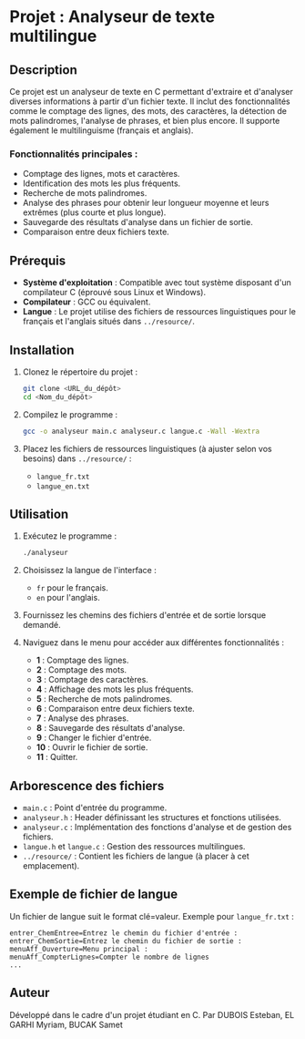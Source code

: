 
# Projet : Analyseur de texte multilingue

## Description
Ce projet est un analyseur de texte en C permettant d'extraire et d'analyser diverses informations à partir d'un fichier texte. Il inclut des fonctionnalités comme le comptage des lignes, des mots, des caractères, la détection de mots palindromes, l'analyse de phrases, et bien plus encore. Il supporte également le multilinguisme (français et anglais).

### Fonctionnalités principales :
- Comptage des lignes, mots et caractères.
- Identification des mots les plus fréquents.
- Recherche de mots palindromes.
- Analyse des phrases pour obtenir leur longueur moyenne et leurs extrêmes (plus courte et plus longue).
- Sauvegarde des résultats d'analyse dans un fichier de sortie.
- Comparaison entre deux fichiers texte.

## Prérequis
- **Système d'exploitation** : Compatible avec tout système disposant d'un compilateur C (éprouvé sous Linux et Windows).
- **Compilateur** : GCC ou équivalent.
- **Langue** : Le projet utilise des fichiers de ressources linguistiques pour le français et l'anglais situés dans `../resource/`.

## Installation
1. Clonez le répertoire du projet :
   ```bash
   git clone <URL_du_dépôt>
   cd <Nom_du_dépôt>
   ```

2. Compilez le programme :
   ```bash
   gcc -o analyseur main.c analyseur.c langue.c -Wall -Wextra
   ```

3. Placez les fichiers de ressources linguistiques (à ajuster selon vos besoins) dans `../resource/` :
    - `langue_fr.txt`
    - `langue_en.txt`

## Utilisation
1. Exécutez le programme :
   ```bash
   ./analyseur
   ```

2. Choisissez la langue de l'interface :
    - `fr` pour le français.
    - `en` pour l'anglais.

3. Fournissez les chemins des fichiers d'entrée et de sortie lorsque demandé.

4. Naviguez dans le menu pour accéder aux différentes fonctionnalités :
    - **1** : Comptage des lignes.
    - **2** : Comptage des mots.
    - **3** : Comptage des caractères.
    - **4** : Affichage des mots les plus fréquents.
    - **5** : Recherche de mots palindromes.
    - **6** : Comparaison entre deux fichiers texte.
    - **7** : Analyse des phrases.
    - **8** : Sauvegarde des résultats d'analyse.
    - **9** : Changer le fichier d'entrée.
    - **10** : Ouvrir le fichier de sortie.
    - **11** : Quitter.

## Arborescence des fichiers
- `main.c` : Point d'entrée du programme.
- `analyseur.h` : Header définissant les structures et fonctions utilisées.
- `analyseur.c` : Implémentation des fonctions d'analyse et de gestion des fichiers.
- `langue.h` et `langue.c` : Gestion des ressources multilingues.
- `../resource/` : Contient les fichiers de langue (à placer à cet emplacement).

## Exemple de fichier de langue
Un fichier de langue suit le format clé=valeur. Exemple pour `langue_fr.txt` :
```
entrer_ChemEntree=Entrez le chemin du fichier d'entrée :
entrer_ChemSortie=Entrez le chemin du fichier de sortie :
menuAff_Ouverture=Menu principal :
menuAff_CompterLignes=Compter le nombre de lignes
...
```

## Auteur
Développé dans le cadre d'un projet étudiant en C.
Par DUBOIS Esteban, EL GARHI Myriam, BUCAK Samet
